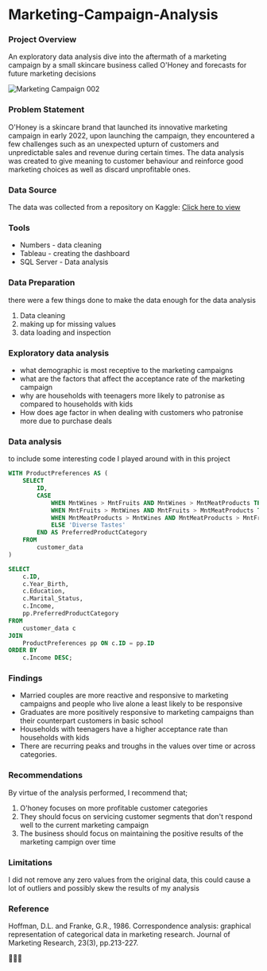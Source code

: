 # Marketing-Campaign-Analysis


### Project Overview

An exploratory data analysis dive into the aftermath of a marketing campaign by a small skincare business called O'Honey and forecasts for future marketing decisions


![‎Marketing Campaign ‎002](https://github.com/fireball777/Marketing-Campaign-Analysis/assets/147949298/b570decf-0986-42e5-9fda-081716efd215)


### Problem Statement

O'Honey is a skincare brand that launched its innovative marketing campaign in early 2022, upon launching the campaign, they encountered a few challenges such as an unexpected upturn of customers and unpredictable sales and revenue during certain times. The data analysis was created to give meaning to customer behaviour and reinforce good marketing choices as well as discard unprofitable ones.

### Data Source

The data was collected from a repository on Kaggle: [Click here to view]( https://www.kaggle.com/datasets/shashankshukla123123/marketing-campaign/data)

### Tools

- Numbers - data cleaning 
- Tableau - creating the dashboard
- SQL Server - Data analysis

### Data Preparation

there were a few things done to make the data enough for the data analysis 

1. Data cleaning
2. making up for missing values
3. data loading and inspection

### Exploratory data analysis

- what demographic is most receptive to the marketing campaigns
- what are the factors that affect the acceptance rate of the marketing campaign
- why are households with teenagers more likely to patronise as compared to households with kids
- How does age factor in when dealing with customers who patronise more due to purchase deals

### Data analysis 

to include some interesting code I played around with in this project 

```sql
WITH ProductPreferences AS (
    SELECT
        ID,
        CASE
            WHEN MntWines > MntFruits AND MntWines > MntMeatProducts THEN 'Wine Lover'
            WHEN MntFruits > MntWines AND MntFruits > MntMeatProducts THEN 'Fruit Enthusiast'
            WHEN MntMeatProducts > MntWines AND MntMeatProducts > MntFruits THEN 'Meat Lover'
            ELSE 'Diverse Tastes'
        END AS PreferredProductCategory
    FROM
        customer_data
)

SELECT
    c.ID,
    c.Year_Birth,
    c.Education,
    c.Marital_Status,
    c.Income,
    pp.PreferredProductCategory
FROM
    customer_data c
JOIN
    ProductPreferences pp ON c.ID = pp.ID
ORDER BY
    c.Income DESC;
```

### Findings 

- Married couples are more reactive and responsive to marketing campaigns and people who live alone a least likely to be responsive
- Graduates are more positively responsive to marketing campaigns than their counterpart customers in basic school
- Households with teenagers have a higher acceptance rate than households with kids
- There are recurring peaks and troughs in the values over time or across categories.

### Recommendations

By virtue of the analysis performed, I recommend that;

1. O'honey focuses on more profitable customer categories
2. They should focus on servicing customer segments that don't respond well to the current marketing campaign
3. The business should focus on maintaining the positive results of the marketing campign over time

### Limitations 

I did not remove any zero values from the original data, this could cause a lot of outliers and possibly skew the results of my analysis

### Reference

Hoffman, D.L. and Franke, G.R., 1986. Correspondence analysis: graphical representation of categorical data in marketing research. Journal of Marketing Research, 23(3), pp.213-227.


🫠🫠🫠
